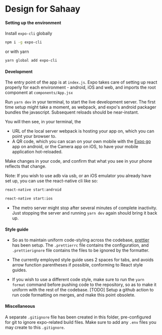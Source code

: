 # Design for Sahaay

#### Setting up the environment

Install `expo-cli` globally

```bash
npm i -g expo-cli
```

or with yarn

```bash
yarn global add expo-cli
```

#### Development

The entry point of the app is at `index.js`. Expo takes care of setting up react properly for each environment - android, iOS and web, and imports the root component at `components/App.jsx`

Run `yarn dev` in your terminal, to start the live development server. The first time setup might take a moment, as webpack, and expo's android packager bundles the javascript. Subsequent reloads should be near-instant.

You will then see, in your terminal, the

-   URL of the local server webpack is hosting your app on, which you can point your browser to.
-   A QR code, which you can scan on your own mobile with the [Expo go](https://play.google.com/store/apps/details?id=host.exp.exponent) app on android, or the Camera app on iOS, to have your mobile application hot-reloaded.

Make changes in your code, and confirm that what you see in your phone reflects that change.

Note:
If you wish to use adb via usb, or an iOS emulator you already have set up, you can use the react-native cli like so:

```bash
react-native start:android
```

```bash
react-native start:ios
```

+ The metro server might stop after several minutes of complete inactivity. Just stopping the server and running `yarn dev` again should bring it back up.

#### Style guide

-   So as to maintain uniform code-styling across the codebase, [prettier](https://prettier.io/) has been setup. The `.prettierrc` file contains the configuration, and `.prettierignore` file contains the files to be ignored by the formatter.

-   The currently employed style guide uses 2 spaces for tabs, and avoids arrow function parentheses if possible, conforming to React style guides.

-   If you wish to use a different code style, make sure to run the `yarn format` command before pushing code to the repository, so as to make it uniform with the rest of the codebase. [TODO] Setup a github action to run code formatting on merges, and make this point obsolete.

#### Miscellaneous

A separate `.gitignore` file has been created in this folder, pre-configured for git to ignore expo-related build files. Make sure to add any `.env` files you may create to this `.gitignore`.
